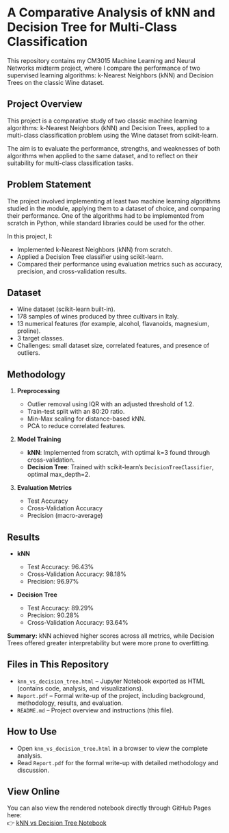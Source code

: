 # A Comparative Analysis of kNN and Decision Tree for Multi-Class Classification

This repository contains my CM3015 Machine Learning and Neural Networks midterm project, where I compare the performance of two supervised learning algorithms: k-Nearest Neighbors (kNN) and Decision Trees on the classic Wine dataset.

## Project Overview
This project is a comparative study of two classic machine learning algorithms: k-Nearest Neighbors (kNN) and Decision Trees, applied to a multi-class classification problem using the Wine dataset from scikit-learn.

The aim is to evaluate the performance, strengths, and weaknesses of both algorithms when applied to the same dataset, and to reflect on their suitability for multi-class classification tasks.

## Problem Statement
The project involved implementing at least two machine learning algorithms studied in the module, applying them to a dataset of choice, and comparing their performance. One of the algorithms had to be implemented from scratch in Python, while standard libraries could be used for the other.

In this project, I:  
- Implemented k-Nearest Neighbors (kNN) from scratch.  
- Applied a Decision Tree classifier using scikit-learn.  
- Compared their performance using evaluation metrics such as accuracy, precision, and cross-validation results.  

## Dataset
- Wine dataset (scikit-learn built-in).  
- 178 samples of wines produced by three cultivars in Italy.  
- 13 numerical features (for example, alcohol, flavanoids, magnesium, proline).  
- 3 target classes.  
- Challenges: small dataset size, correlated features, and presence of outliers.  

## Methodology
1. **Preprocessing**  
   - Outlier removal using IQR with an adjusted threshold of 1.2.  
   - Train-test split with an 80:20 ratio.  
   - Min-Max scaling for distance-based kNN.  
   - PCA to reduce correlated features.  

2. **Model Training**  
   - **kNN**: Implemented from scratch, with optimal k=3 found through cross-validation.  
   - **Decision Tree**: Trained with scikit-learn’s `DecisionTreeClassifier`, optimal max_depth=2.  

3. **Evaluation Metrics**  
   - Test Accuracy  
   - Cross-Validation Accuracy  
   - Precision (macro-average)  

## Results
- **kNN**  
  - Test Accuracy: 96.43%  
  - Cross-Validation Accuracy: 98.18%  
  - Precision: 96.97%  

- **Decision Tree**  
  - Test Accuracy: 89.29%  
  - Precision: 90.28%  
  - Cross-Validation Accuracy: 93.64%  

**Summary:** kNN achieved higher scores across all metrics, while Decision Trees offered greater interpretability but were more prone to overfitting.  

## Files in This Repository
- `knn_vs_decision_tree.html` – Jupyter Notebook exported as HTML (contains code, analysis, and visualizations).  
- `Report.pdf` – Formal write-up of the project, including background, methodology, results, and evaluation.  
- `README.md` – Project overview and instructions (this file).  

## How to Use
- Open `knn_vs_decision_tree.html` in a browser to view the complete analysis.  
- Read `Report.pdf` for the formal write-up with detailed methodology and discussion.  

## View Online
You can also view the rendered notebook directly through GitHub Pages here:  
👉 [kNN vs Decision Tree Notebook](https://ellenfaustine.github.io/knn-vs-decision-tree/knn_vs_decision_tree.html)
